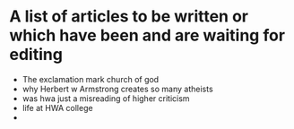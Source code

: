 # A list of articles to be written or which have been and are waiting for editing

- The exclamation mark church of god
- why Herbert w Armstrong creates so many atheists
- was hwa just a misreading of higher criticism
- life at HWA college
- 